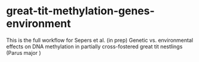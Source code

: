 # great-tit-methylation-genes-environment
This is the full workflow for Sepers et al. (in prep) Genetic vs. environmental effects on DNA methylation in partially cross-fostered great tit nestlings (Parus major ) 
